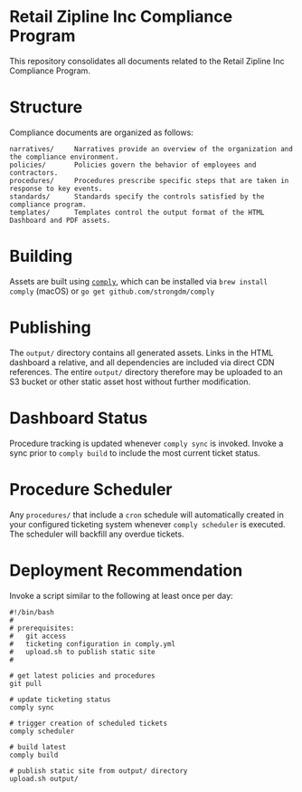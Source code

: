 # Retail Zipline Inc Compliance Program

This repository consolidates all documents related to the Retail Zipline Inc Compliance Program.

# Structure

Compliance documents are organized as follows:

```
narratives/     Narratives provide an overview of the organization and the compliance environment.
policies/       Policies govern the behavior of employees and contractors.
procedures/     Procedures prescribe specific steps that are taken in response to key events.
standards/      Standards specify the controls satisfied by the compliance program.
templates/      Templates control the output format of the HTML Dashboard and PDF assets.
```

# Building

Assets are built using [`comply`](https://comply.strongdm.com), which can be installed via `brew install comply` (macOS) or `go get github.com/strongdm/comply`

# Publishing

The `output/` directory contains all generated assets. Links in the HTML dashboard a relative, and all dependencies are included via direct CDN references. The entire `output/` directory therefore may be uploaded to an S3 bucket or other static asset host without further modification.

# Dashboard Status

Procedure tracking is updated whenever `comply sync` is invoked. Invoke a sync prior to `comply build` to include the most current ticket status.

# Procedure Scheduler

Any `procedures/` that include a `cron` schedule will automatically created in your configured ticketing system whenever `comply scheduler` is executed. The scheduler will backfill any overdue tickets.

# Deployment Recommendation

Invoke a script similar to the following at least once per day:

```
#!/bin/bash
#
# prerequisites:
#   git access
#   ticketing configuration in comply.yml
#   upload.sh to publish static site
#

# get latest policies and procedures
git pull

# update ticketing status
comply sync

# trigger creation of scheduled tickets
comply scheduler

# build latest
comply build

# publish static site from output/ directory
upload.sh output/
```